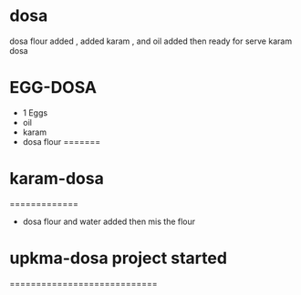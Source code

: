 # dosa
dosa flour added ,
added karam ,
and oil added then ready for serve karam dosa
# EGG-DOSA
* 1 Eggs
* oil 
* karam 
* dosa flour
=======

# karam-dosa
=============
* dosa flour and water added then mis the flour 

# upkma-dosa project started
============================




